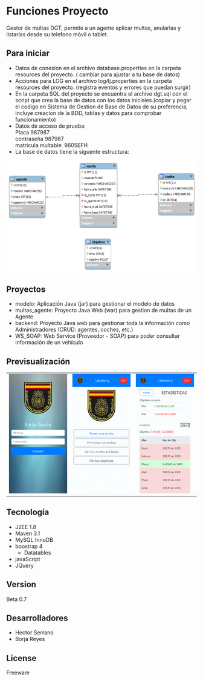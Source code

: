 # Funciones Proyecto

Gestor de multas DGT, permite a un agente aplicar multas, anularlas y listarlas desde su telefono mòvil o tablet.
## Para iniciar

* Datos de conexion en el archivo database.properties en la carpeta resources del proyecto. ( cambiar para ajustar a tu base de datos)
* Acciones para LOG en el archivo log4j.properties en la carpeta resources del proyecto. (registra eventos y errores que puedan surgir)
* En la carpeta SQL del proyecto se encuentra el archivo dgt.sql con el script que crea la base de datos con los datos iniciales.(copiar y pegar el codigo en  Sistema de Gestion de Base de Datos de su preferencia, incluye creacion de la BDD, tablas y datos para comprobar funcionamiento)
* Datos de acceso de prueba:<br>
	Placa 987987<br>
	contraseña 987987<br>
	matricula multable: 9605EFH<br>
* La base de datos tiene la siguente estructura:

<img src="https://github.com/AjRoBSeYeR/PruebasIpartek/blob/master/dgt/src/main/resources/eer.png">

## Proyectos

* modelo: Aplicación Java (jar) para gestionar el modelo de datos
* multas_agente: Proyecto Java Web (war) para gestion de multas de un Agente
* backend: Proyecto Java web para gestionar toda la información como Administradores (CRUD: agentes, coches, etc.)
* WS_SOAP: Web Service (Proveedor - SOAP) para poder consultar información de un vehículo

## Previsualización

<table>
<tr>
	<td width="33%"><img src="https://github.com/AjRoBSeYeR/PruebasIpartek/blob/master/dgt/src/main/resources/dgt.png"></td>
	<td width="33%"><img src="https://github.com/AjRoBSeYeR/PruebasIpartek/blob/master/dgt/src/main/resources/dgt2.png"></td>
	<td width="33%"><img src="https://github.com/AjRoBSeYeR/PruebasIpartek/blob/master/dgt/src/main/resources/dgt3.png"></td>
</tr>
</table>




</div>

## Tecnología

* J2EE 1.8
* Maven 3.1
* MySQL InnoDB
* boostrap 4
	* Datatables
* javaScript
* JQuery

## Version

Beta 0.7

## Desarrolladores

* Hector Serrano
* Borja Reyes


## License

Freeware

